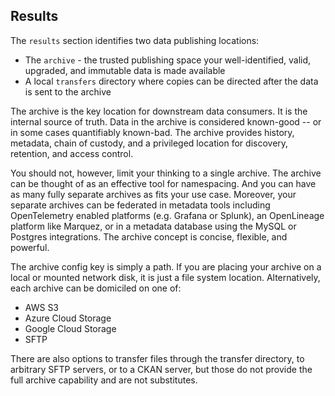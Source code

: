 ## Results

The `results` section identifies two data publishing locations:

* The `archive` - the trusted publishing space your well-identified, valid, upgraded, and immutable data is made available
* A local `transfers` directory where copies can be directed after the data is sent to the archive

The archive is the key location for downstream data consumers. It is the internal source of truth. Data in the archive is considered known-good -- or in some cases quantifiably known-bad. The archive provides history, metadata, chain of custody, and a privileged location for discovery, retention, and access control.

You should not, however, limit your thinking to a single archive. The archive can be thought of as an effective tool for namespacing. And you can have as many fully separate archives as fits your use case. Moreover, your separate archives can be federated in metadata tools including OpenTelemetry enabled platforms (e.g. Grafana or Splunk), an OpenLineage platform like Marquez, or in a metadata database using the MySQL or Postgres integrations. The archive concept is concise, flexible, and powerful.

The archive config key is simply a path. If you are placing your archive on a local or mounted network disk, it is just a file system location. Alternatively, each archive can be domiciled on one of:
* AWS S3
* Azure Cloud Storage
* Google Cloud Storage
* SFTP

There are also options to transfer files through the transfer directory, to arbitrary SFTP servers, or to a CKAN server, but those do not provide the full archive capability and are not substitutes.


